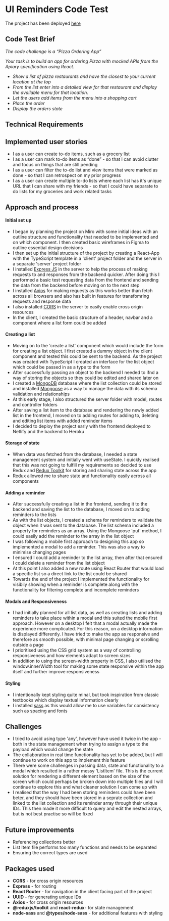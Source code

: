 # UI Reminders Code Test

The project has been deployed [here](https://ui-reminders.netlify.app/)

## Code Test Brief

_The code challenge is a “Pizza Ordering App”_

_Your task is to build an app for ordering Pizza with mocked APIs from the Apiary specification using React._

- _Show a list of pizza restaurants and have the closest to your current location at the top_
- _From the list enter into a detailed view for that restaurant and display the available menu for that location._
- _Let the users add items from the menu into a shopping cart_
- _Place the order_
- _Display the orders state_

## Technical Requirements

## Implemented user stories

- ​I as a user can create to-do items, such as a grocery list
- I as a user can mark to-do items as “done” - so that I can avoid clutter and focus on things that are still pending
- I as a user can filter the to-do list and view items that were marked as done - so that I can retrospect on my prior progress
- I as a user can create multiple to-do lists where each list has it's unique URL that I can share with my friends - so that I could have separate to do lists for my groceries and work related tasks

## Approach and process

#### Initial set up

- I began by planning the project on Miro with some initial ideas with an outline structure and functionality that needed to be implemented and on which component. I then created basic wireframes in Figma to outline essential design decisions
- I then set up the initial structure of the project by creating a React-App with the TypeScript template in a 'client' project folder and the server in a separate 'server' project folder
- I installed [Express JS](https://expressjs.com/) in the server to help the process of making requests to and responses from the backend quicker. After doing this I performed a basic test requesting data from the frontend and sending the data from the backend before moving on to the next step
- I installed [Axios](https://axios-http.com/docs/intro) for making requests as this works better than fetch across all browsers and also has built in features for transfomring requests and response data
- I also installed [CORS](https://www.npmjs.com/package/cors) in the server to easily enable cross origin resources
- In the client, I created the basic structure of a header, navbar and a component where a list form could be added

#### Creating a list

- Moving on to the 'create a list' component which would include the form for creating a list object. I first created a dummy object in the client component and tested this could be sent to the backend. As the project was created with TypeScript I created an interface for the list object which could be passed in as a type to the form
- After successfully passing an object to the backend I needed to ifnd a way of storing the objects so they could be edited and shared later on
- I created a [MongoDB](https://www.mongodb.com/) database where the list collection could be stored and installed [Mongoose](https://mongoosejs.com/docs/) as a way to manage the data with its schema validation and relationships
- At this early stage, I also structured the server folder with model, routes and controller folders
- After saving a list item to the database and rendering the newly added list in the frontend, I moved on to adding routes for adding to, deleting and editing list items with added reminder items
- I decided to deploy the project early with the frontend deployed to Netlify and the backend to Heroku

#### Storage of state

- When data was fetched from the database, I needed a state management system and initially went with useState. I quickly realised that this was not going to fulfill my requirements so decided to use Redux and [Redux Toolkit](https://redux-toolkit.js.org/) for storing and sharing state across the app
- Redux allowed me to share state and functionality easily across all components

#### Adding a reminder

- After successfully creating a list in the frontend, sending it to the backend and saving the list to the database, I moved on to adding reminders to the lists
- As with the list objects, I created a schema for reminders to validate the object when it was sent to the database. The list schema included a property for reminders as an array. Using the Mongoose 'put' method, I could easily add the reminder to the array in the list object
- I was following a mobile first approach to designing this app so implemented a modal to add a reminder. This was also a way to minimise changing pages
- I ensured I could add a reminder to the list array, then after that ensured I could delete a reminder from the list object
- At this point I also added a new route using React Router that would load a specific list so a direct link to the list could be shared
- Towards the end of the project I implemented the functionality for visibily showing when a reminder is complete along with the functionality for filtering complete and incomplete reminders

#### Modals and Responsiveness

- I had initially planned for all list data, as well as creating lists and adding reminders to take place within a modal and this suited the mobile first approach. However on a desktop I felt that a modal actually made the experience more complicated. For this reason, on a desktop information is displayed differently. I have tried to make the app as responsive and therefore as smooth possible, with minimal page changing or scrolling outside a page
- I prioritised using the CSS grid system as a way of controlling responsiveness and how elements adapt to screen sizes
- In addition to using the screen-width property in CSS, I also utilised the window.innerWidth tool for making some state responsive within the app itself and further improve responsiveness

#### Styling

- I intentionally kept styling quite minal, but took inspiration from classic textbooks which display textual information clearly
- I installed [sass](https://sass-lang.com/) as this would allow me to use variables for consistency such as spacing and fonts

## Challenges

- I tried to avoid using type 'any', however have used it twice in the app - both in the state management when trying to assign a type to the payload which would change the state
- The collaboration in real time functionality has yet to be added, but I will continue to work on this app to implement this feature
- There were some challenges in passing data, state and functionality to a modal which resulted in a rather messy 'ListItem' file. This is the current solution for rendering a different element based on the size of the screen which could perhaps be broken down into multiple files and I will continue to explore this and what cleaner solution I can come up with
- I realised that the way I had been storing reminders could have been beter, and they should have been stored in a seprate collection and linked to the list collection and its reminder array through their unique IDs. This then made it more difficult to query and edit the nested arrays, but is not best practise so will be fixed

## Future improvements

- Referencing collections better
- List Item file performs too many functions and needs to be separated
- Ensuring the correct types are used

## Packages used

- **CORS** - for cross origin resources
- **Express** - for routing
- **React Router** - for navigation in the client facing part of the project
- **UUID** - for generating unique IDs
- **Axios** - for cross origin resources
- **@reduxjs/toolkit** and **react-redux**- for state management
- **node-sass** and **@types/node-sass** - for additional features with styling
